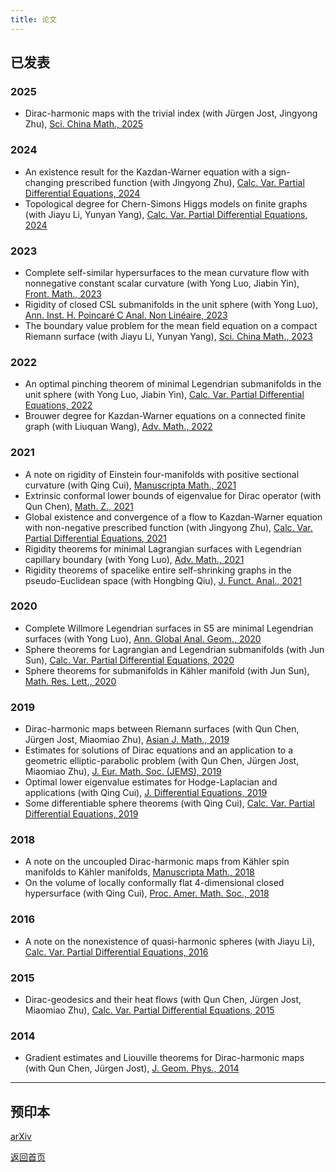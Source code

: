 ```yaml
---
title: 论文
---
```


## 已发表

### 2025
- Dirac-harmonic maps with the trivial index (with Jürgen Jost, Jingyong Zhu), [Sci. China Math., 2025](https://doi.org/10.1007/s11425-023-2283-0)

### 2024
- An existence result for the Kazdan-Warner equation with a sign-changing prescribed function (with Jingyong Zhu), [Calc. Var. Partial Differential Equations, 2024](https://doi.org/10.1007/s00526-023-02659-4)
- Topological degree for Chern-Simons Higgs models on finite graphs (with Jiayu Li, Yunyan Yang), [Calc. Var. Partial Differential Equations, 2024](https://doi.org/10.1007/s00526-024-02706-8)

### 2023
- Complete self-similar hypersurfaces to the mean curvature flow with nonnegative constant scalar curvature (with Yong Luo, Jiabin Yin), [Front. Math., 2023](https://doi.org/10.1007/s11464-021-0229-x)
- Rigidity of closed CSL submanifolds in the unit sphere (with Yong Luo), [Ann. Inst. H. Poincaré C Anal. Non Linéaire, 2023](https://doi.org/10.4171/aihpc/50)
- The boundary value problem for the mean field equation on a compact Riemann surface (with Jiayu Li, Yunyan Yang), [Sci. China Math., 2023](https://doi.org/10.1007/s11425-021-1962-5)

### 2022
- An optimal pinching theorem of minimal Legendrian submanifolds in the unit sphere (with Yong Luo, Jiabin Yin), [Calc. Var. Partial Differential Equations, 2022](https://doi.org/10.1007/s00526-022-02304-6)
- Brouwer degree for Kazdan-Warner equations on a connected finite graph (with Liuquan Wang), [Adv. Math., 2022](https://doi.org/10.1016/j.aim.2022.108422)

### 2021
- A note on rigidity of Einstein four-manifolds with positive sectional curvature (with Qing Cui), [Manuscripta Math., 2021](https://doi.org/10.1007/s00229-020-01217-y)
- Extrinsic conformal lower bounds of eigenvalue for Dirac operator (with Qun Chen), [Math. Z., 2021](https://doi.org/10.1007/s00209-020-02573-x)
- Global existence and convergence of a flow to Kazdan-Warner equation with non-negative prescribed function (with Jingyong Zhu), [Calc. Var. Partial Differential Equations, 2021](https://doi.org/10.1007/s00526-020-01873-8)
- Rigidity theorems for minimal Lagrangian surfaces with Legendrian capillary boundary (with Yong Luo), [Adv. Math., 2021](https://doi.org/10.1016/j.aim.2021.108124)
- Rigidity theorems of spacelike entire self-shrinking graphs in the pseudo-Euclidean space (with Hongbing Qiu), [J. Funct. Anal., 2021](https://doi.org/10.1016/j.jfa.2021.109189)

### 2020
- Complete Willmore Legendrian surfaces in S5 are minimal Legendrian surfaces (with Yong Luo), [Ann. Global Anal. Geom., 2020](https://doi.org/10.1007/s10455-020-09719-4)
- Sphere theorems for Lagrangian and Legendrian submanifolds (with Jun Sun), [Calc. Var. Partial Differential Equations, 2020](https://doi.org/10.1007/s00526-020-01797-3)
- Sphere theorems for submanifolds in Kähler manifold (with Jun Sun), [Math. Res. Lett., 2020](https://dx.doi.org/10.4310/MRL.2020.v27.n4.a10)

### 2019
- Dirac-harmonic maps between Riemann surfaces (with Qun Chen, Jürgen Jost, Miaomiao Zhu), [Asian J. Math., 2019](https://dx.doi.org/10.4310/AJM.2019.v23.n1.a6)
- Estimates for solutions of Dirac equations and an application to a geometric elliptic-parabolic problem (with Qun Chen, Jürgen Jost, Miaomiao Zhu), [J. Eur. Math. Soc. (JEMS), 2019](https://doi.org/10.4171/JEMS/847)
- Optimal lower eigenvalue estimates for Hodge-Laplacian and applications (with Qing Cui), [J. Differential Equations, 2019](https://doi.org/10.1016/j.jde.2018.12.032)
- Some differentiable sphere theorems (with Qing Cui), [Calc. Var. Partial Differential Equations, 2019](https://doi.org/10.1007/s00526-019-1487-2)

### 2018
- A note on the uncoupled Dirac-harmonic maps from Kähler spin manifolds to Kähler manifolds, [Manuscripta Math., 2018](https://doi.org/10.1007/s00229-017-0941-8)
- On the volume of locally conformally flat 4-dimensional closed hypersurface (with Qing Cui), [Proc. Amer. Math. Soc., 2018](https://doi.org/10.1090/proc/13855)

### 2016
- A note on the nonexistence of quasi-harmonic spheres (with Jiayu Li), [Calc. Var. Partial Differential Equations, 2016](https://doi.org/10.1007/s00526-016-1076-6)

### 2015
- Dirac-geodesics and their heat flows (with Qun Chen, Jürgen Jost, Miaomiao Zhu), [Calc. Var. Partial Differential Equations, 2015](https://doi.org/10.1007/s00526-015-0877-3)

### 2014
- Gradient estimates and Liouville theorems for Dirac-harmonic maps (with Qun Chen, Jürgen Jost), [J. Geom. Phys., 2014](http://dx.doi.org/10.1016/j.geomphys.2013.10.011)

---

## 预印本
[arXiv](https://arxiv.org/a/sun_l_3.html)

[返回首页](index.md)
